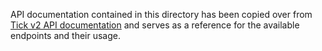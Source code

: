 API documentation contained in this directory has been copied over from [Tick v2 API documentation](https://github.com/tick/tick-api) and serves as a reference for the available endpoints and their usage.
